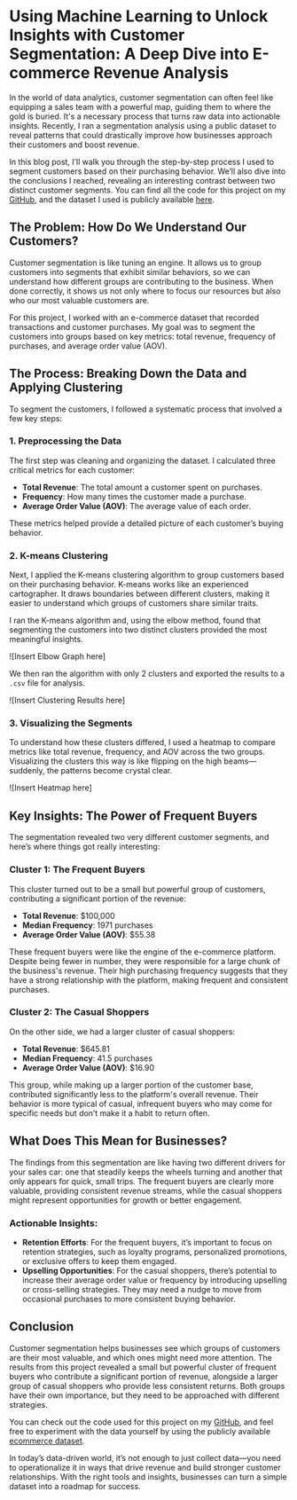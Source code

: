 # Using Machine Learning to Unlock Insights with Customer Segmentation: A Deep Dive into E-commerce Revenue Analysis

In the world of data analytics, customer segmentation can often feel like equipping a sales team with a powerful map, guiding them to where the gold is buried. It's a necessary process that turns raw data into actionable insights. Recently, I ran a segmentation analysis using a public dataset to reveal patterns that could drastically improve how businesses approach their customers and boost revenue.

In this blog post, I’ll walk you through the step-by-step process I used to segment customers based on their purchasing behavior. We’ll also dive into the conclusions I reached, revealing an interesting contrast between two distinct customer segments. You can find all the code for this project on my [GitHub](https://github.com/Gmuman7), and the dataset I used is publicly available [here](https://www.kaggle.com/datasets/carrie1/ecommerce-data).

## The Problem: How Do We Understand Our Customers?
Customer segmentation is like tuning an engine. It allows us to group customers into segments that exhibit similar behaviors, so we can understand how different groups are contributing to the business. When done correctly, it shows us not only where to focus our resources but also who our most valuable customers are.

For this project, I worked with an e-commerce dataset that recorded transactions and customer purchases. My goal was to segment the customers into groups based on key metrics: total revenue, frequency of purchases, and average order value (AOV).

## The Process: Breaking Down the Data and Applying Clustering
To segment the customers, I followed a systematic process that involved a few key steps:

### 1. Preprocessing the Data
The first step was cleaning and organizing the dataset. I calculated three critical metrics for each customer:

- **Total Revenue**: The total amount a customer spent on purchases.
- **Frequency**: How many times the customer made a purchase.
- **Average Order Value (AOV)**: The average value of each order.

These metrics helped provide a detailed picture of each customer’s buying behavior.

### 2. K-means Clustering
Next, I applied the K-means clustering algorithm to group customers based on their purchasing behavior. K-means works like an experienced cartographer. It draws boundaries between different clusters, making it easier to understand which groups of customers share similar traits.

I ran the K-means algorithm and, using the elbow method, found that segmenting the customers into two distinct clusters provided the most meaningful insights.

![Insert Elbow Graph here]

We then ran the algorithm with only 2 clusters and exported the results to a `.csv` file for analysis.

![Insert Clustering Results here]

### 3. Visualizing the Segments
To understand how these clusters differed, I used a heatmap to compare metrics like total revenue, frequency, and AOV across the two groups. Visualizing the clusters this way is like flipping on the high beams—suddenly, the patterns become crystal clear.

![Insert Heatmap here]

## Key Insights: The Power of Frequent Buyers
The segmentation revealed two very different customer segments, and here’s where things got really interesting:

### Cluster 1: The Frequent Buyers  
This cluster turned out to be a small but powerful group of customers, contributing a significant portion of the revenue:

- **Total Revenue**: $100,000
- **Median Frequency**: 1971 purchases
- **Average Order Value (AOV)**: $55.38

These frequent buyers were like the engine of the e-commerce platform. Despite being fewer in number, they were responsible for a large chunk of the business's revenue. Their high purchasing frequency suggests that they have a strong relationship with the platform, making frequent and consistent purchases.

### Cluster 2: The Casual Shoppers  
On the other side, we had a larger cluster of casual shoppers:

- **Total Revenue**: $645.81
- **Median Frequency**: 41.5 purchases
- **Average Order Value (AOV)**: $16.90

This group, while making up a larger portion of the customer base, contributed significantly less to the platform's overall revenue. Their behavior is more typical of casual, infrequent buyers who may come for specific needs but don’t make it a habit to return often.

## What Does This Mean for Businesses?
The findings from this segmentation are like having two different drivers for your sales car: one that steadily keeps the wheels turning and another that only appears for quick, small trips. The frequent buyers are clearly more valuable, providing consistent revenue streams, while the casual shoppers might represent opportunities for growth or better engagement.

### Actionable Insights:
- **Retention Efforts**: For the frequent buyers, it’s important to focus on retention strategies, such as loyalty programs, personalized promotions, or exclusive offers to keep them engaged.
- **Upselling Opportunities**: For the casual shoppers, there’s potential to increase their average order value or frequency by introducing upselling or cross-selling strategies. They may need a nudge to move from occasional purchases to more consistent buying behavior.

## Conclusion
Customer segmentation helps businesses see which groups of customers are their most valuable, and which ones might need more attention. The results from this project revealed a small but powerful cluster of frequent buyers who contribute a significant portion of revenue, alongside a larger group of casual shoppers who provide less consistent returns. Both groups have their own importance, but they need to be approached with different strategies.

You can check out the code used for this project on my [GitHub](https://github.com/Gmuman7), and feel free to experiment with the data yourself by using the publicly available [ecommerce dataset](https://www.kaggle.com/datasets/carrie1/ecommerce-data).

In today’s data-driven world, it’s not enough to just collect data—you need to operationalize it in ways that drive revenue and build stronger customer relationships. With the right tools and insights, businesses can turn a simple dataset into a roadmap for success.
